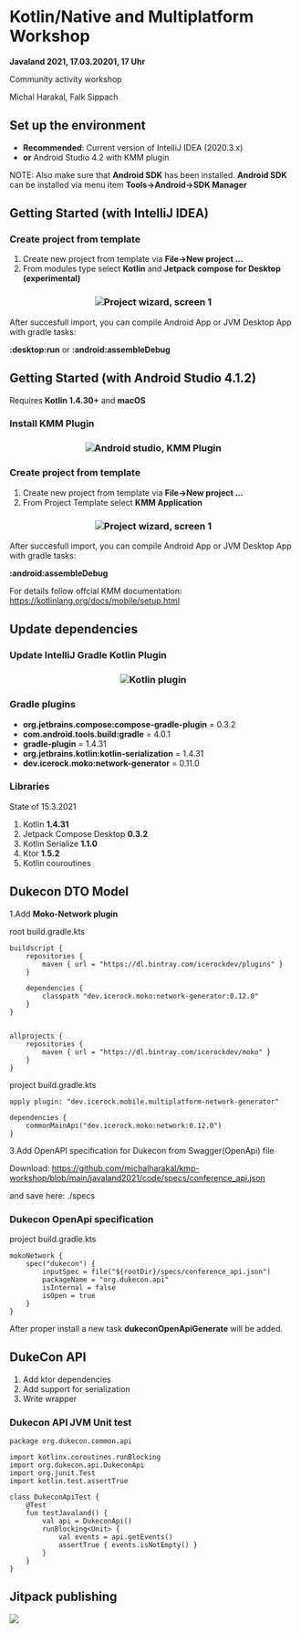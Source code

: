 # Kotlin/Native and Multiplatform Workshop

**Javaland 2021, 17.03.20201, 17 Uhr**

Community activity workshop

Michal Harakal, Falk Sippach

## Set up the environment

* **Recommended**: Current version of IntelliJ IDEA (2020.3.x) 
* **or** Android Studio 4.2 with KMM plugin

NOTE: Also make sure that **Android SDK** has been installed.
**Android SDK** can be installed via menu item **Tools->Android->SDK Manager**

## Getting Started (with IntelliJ IDEA)

### Create project from template

1. Create new project from template via **File->New project ...**
2. From modules type select **Kotlin** and **Jetpack compose for Desktop (experimental)**

<h3 align="center">
  <img src="docs/images/new_project_wizard_01.png" alt="Project wizard, screen 1" />
</h3>

After succesfull import, you can compile Android App or JVM Desktop App with gradle tasks:

**:desktop:run**
or
**:android:assembleDebug**

## Getting Started (with Android Studio 4.1.2)

Requires **Kotlin 1.4.30+** and **macOS**

### Install KMM Plugin

<h3 align="center">
  <img src="docs/images/as_kmm_plugin.png" alt="Android studio, KMM Plugin" />
</h3>

### Create project from template

1. Create new project from template via **File->New project ...**
2. From Project Template select **KMM Application**

<h3 align="center">
  <img src="docs/images/as_new_project_wizard_01.png" alt="Project wizard, screen 1" />
</h3>

After succesfull import, you can compile Android App or JVM Desktop App with gradle tasks:

**:android:assembleDebug**

For details follow offcial KMM documentation: https://kotlinlang.org/docs/mobile/setup.html


## Update dependencies

### Update IntelliJ Gradle Kotlin Plugin
<h3 align="center">
  <img src="docs/images/kotlin-plugin.png" alt="Kotlin plugin" />
</h3>


### Gradle plugins

- **org.jetbrains.compose:compose-gradle-plugin** = 0.3.2
- **com.android.tools.build:gradle** = 4.0.1
- **gradle-plugin** = 1.4.31
- **org.jetbrains.kotlin:kotlin-serialization** = 1.4.31
- **dev.icerock.moko:network-generator** = 0.11.0

### Libraries
State of 15.3.2021

1. Kotlin **1.4.31**
2. Jetpack Compose Desktop **0.3.2**
3. Kotlin Serialize   **1.1.0**
4. Ktor **1.5.2**
5. Kotlin couroutines 


## Dukecon DTO Model

1.Add **Moko-Network plugin**

root build.gradle.kts

```
buildscript {
    repositories {
        maven { url = "https://dl.bintray.com/icerockdev/plugins" }
    }

    dependencies {
        classpath "dev.icerock.moko:network-generator:0.12.0"
    }
}


allprojects {
    repositories {
        maven { url = "https://dl.bintray.com/icerockdev/moko" }
    }
}
```

project build.gradle.kts

```
apply plugin: "dev.icerock.mobile.multiplatform-network-generator"

dependencies {
    commonMainApi("dev.icerock.moko:network:0.12.0")
}
```

3.Add OpenAPI specification for Dukecon from Swagger(OpenApi) file

Download: https://github.com/michalharakal/kmp-workshop/blob/main/javaland2021/code/specs/conference_api.json

and save here: ./specs

### Dukecon OpenApi specification

project build.gradle.kts

```
mokoNetwork {
    spec("dukecon") {
        inputSpec = file("${rootDir}/specs/conference_api.json")
        packageName = "org.dukecon.api"
        isInternal = false
        isOpen = true
    }
}
```

After proper install a new task **dukeconOpenApiGenerate** will be added.



## DukeCon API 

1. Add ktor dependencies
2. Add support for serialization
3. Write wrapper


### Dukecon API JVM Unit test

```
package org.dukecon.common.api

import kotlinx.coroutines.runBlocking
import org.dukecon.api.DukeconApi
import org.junit.Test
import kotlin.test.assertTrue

class DukeconApiTest {
    @Test
    fun testJavaland() {
        val api = DukeconApi()
        runBlocking<Unit> {
            val events = api.getEvents()
            assertTrue { events.isNotEmpty() }
        }
    }
}
```

## Jitpack publishing

[![](https://jitpack.io/v/michalharakal/kmp-workshop.svg)](https://jitpack.io/#michalharakal/kmp-workshop)





